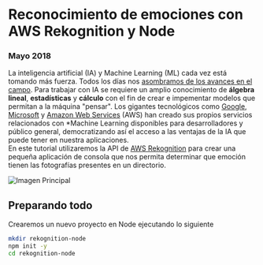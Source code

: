 # Reconocimiento de emociones con AWS Rekognition y Node
### Mayo 2018

La inteligencia artificial (IA) y Machine Learning (ML) cada vez está tomando más fuerza. Todos los días nos [asombramos de los avances en el campo](https://www.forbes.com/sites/tonybradley/2017/07/31/facebook-ai-creates-its-own-language-in-creepy-preview-of-our-potential-future/).
Para trabajar con IA se requiere un amplio conocimiento de **álgebra lineal**, **estadísticas** y **cálculo** con el fin de crear e impementar modelos que permitan a la máquina "pensar". Los gigantes tecnológicos como [Google](https://cloud.google.com/products/machine-learning/), [Microsoft](https://azure.microsoft.com/en-us/services/machine-learning-studio/) y [Amazon Web Services](https://aws.amazon.com/es/machine-learning/) (AWS) han creado sus propios servicios relacionados con *Machine Learning disponibles para desarrolladores y público general, democratizando así el acceso a las ventajas de la IA que puede tener en nuestra aplicaciones.  
En este tutorial utilizaremos la API de [AWS Rekognition](https://aws.amazon.com/es/rekognition/) para crear una pequeña aplicación de consola que nos permita determinar que emoción tienen las fotografías presentes en un directorio.

![Imagen Principal](http://nicoavila.s3.amazonaws.com/articulos/03_01reconocimiento-emociones-aws-rekognition-node.jpg)

## Preparando todo
Crearemos un nuevo proyecto en Node ejecutando lo siguiente

```bash
mkdir rekognition-node
npm init -y
cd rekognition-node
```